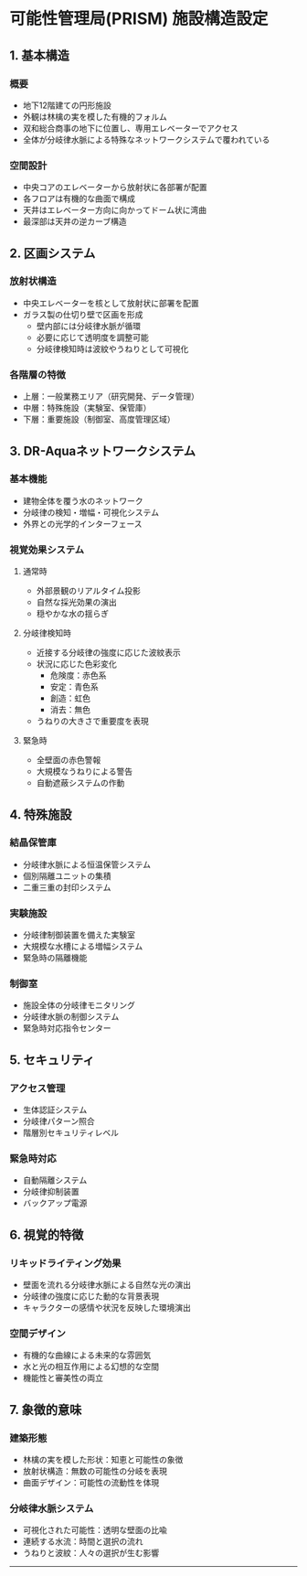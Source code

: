 # 可能性管理局(PRISM) 施設構造設定

## 1. 基本構造

### 概要
- 地下12階建ての円形施設
- 外観は林檎の実を模した有機的フォルム
- 双和総合商事の地下に位置し、専用エレベーターでアクセス
- 全体が分岐律水脈による特殊なネットワークシステムで覆われている

### 空間設計
- 中央コアのエレベーターから放射状に各部署が配置
- 各フロアは有機的な曲面で構成
- 天井はエレベーター方向に向かってドーム状に湾曲
- 最深部は天井の逆カーブ構造

## 2. 区画システム

### 放射状構造
- 中央エレベーターを核として放射状に部署を配置
- ガラス製の仕切り壁で区画を形成
  - 壁内部には分岐律水脈が循環
  - 必要に応じて透明度を調整可能
  - 分岐律検知時は波紋やうねりとして可視化

### 各階層の特徴
- 上層：一般業務エリア（研究開発、データ管理）
- 中層：特殊施設（実験室、保管庫）
- 下層：重要施設（制御室、高度管理区域）

## 3. DR-Aquaネットワークシステム

### 基本機能
- 建物全体を覆う水のネットワーク
- 分岐律の検知・増幅・可視化システム
- 外界との光学的インターフェース

### 視覚効果システム
1. 通常時
   - 外部景観のリアルタイム投影
   - 自然な採光効果の演出
   - 穏やかな水の揺らぎ

2. 分岐律検知時
   - 近接する分岐律の強度に応じた波紋表示
   - 状況に応じた色彩変化
     - 危険度：赤色系
     - 安定：青色系
     - 創造：虹色
     - 消去：無色
   - うねりの大きさで重要度を表現

3. 緊急時
   - 全壁面の赤色警報
   - 大規模なうねりによる警告
   - 自動遮蔽システムの作動

## 4. 特殊施設

### 結晶保管庫
- 分岐律水脈による恒温保管システム
- 個別隔離ユニットの集積
- 二重三重の封印システム

### 実験施設
- 分岐律制御装置を備えた実験室
- 大規模な水槽による増幅システム
- 緊急時の隔離機能

### 制御室
- 施設全体の分岐律モニタリング
- 分岐律水脈の制御システム
- 緊急時対応指令センター

## 5. セキュリティ

### アクセス管理
- 生体認証システム
- 分岐律パターン照合
- 階層別セキュリティレベル

### 緊急時対応
- 自動隔離システム
- 分岐律抑制装置
- バックアップ電源

## 6. 視覚的特徴

### リキッドライティング効果
- 壁面を流れる分岐律水脈による自然な光の演出
- 分岐律の強度に応じた動的な背景表現
- キャラクターの感情や状況を反映した環境演出

### 空間デザイン
- 有機的な曲線による未来的な雰囲気
- 水と光の相互作用による幻想的な空間
- 機能性と審美性の両立

## 7. 象徴的意味

### 建築形態
- 林檎の実を模した形状：知恵と可能性の象徴
- 放射状構造：無数の可能性の分岐を表現
- 曲面デザイン：可能性の流動性を体現

### 分岐律水脈システム
- 可視化された可能性：透明な壁面の比喩
- 連続する水流：時間と選択の流れ
- うねりと波紋：人々の選択が生む影響

---